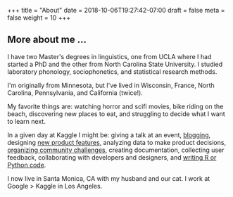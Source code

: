 +++ 
title = "About" 
date = 2018-10-06T19:27:42-07:00 
draft = false 
meta = false
weight = 10
+++

## More about me ...
I have two Master's degrees in linguistics, one from UCLA where I had started a PhD and the other from North Carolina State University. I studied laboratory phonology, sociophonetics, and statistical research methods.

I'm originally from Minnesota, but I've lived in Wisconsin, France, North Carolina, Pennsylvania, and California (twice!).

My favorite things are: watching horror and scifi movies, bike riding on the beach, discovering new places to eat, and struggling to decide what I want to learn next.

In a given day at Kaggle I might be: giving a talk at an event, [blogging](https://medium.com/@meganrisdal), designing [new product features](https://www.kaggle.com/product-feedback/39194), analyzing data to make product decisions, [organizing community challenges](https://www.kaggle.com/c/nyc-taxi-trip-duration/discussion/36698), creating documentation, collecting user feedback, collaborating with developers and designers, and [writing R or Python code](https://www.kaggle.com/mrisdal/kernels?sortBy=votes&group=my&pageSize=20&language=all&outputType=all&userId=495305).

I now live in Santa Monica, CA with my husband and our cat. I work at Google > Kaggle in Los Angeles.